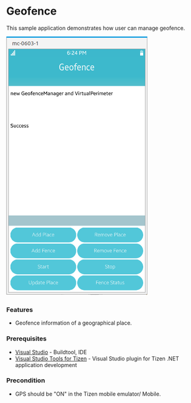# Geofence

This sample application demonstrates how user can manage geofence.

![Main page - overview](./Geofence.png)


### Features
* Geofence information of a geographical place.

### Prerequisites

* [Visual Studio](https://www.visualstudio.com/) - Buildtool, IDE
* [Visual Studio Tools for Tizen](https://docs.tizen.org/application/vstools/install) - Visual Studio plugin for Tizen .NET application development

### Precondition

* GPS should be "ON" in the Tizen mobile emulator/ Mobile.

